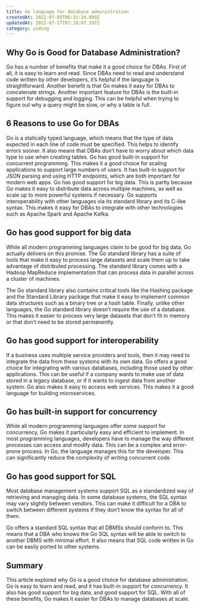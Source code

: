 ```yaml
---
title: Go language for database administration
createdAt: 2022-07-09T06:32:34.899Z
updatedAt: 2022-07-17T07:18:07.197Z
category: coding
---
```


## Why Go is Good for Database Administration?

Go has a number of benefits that make it a good choice for DBAs. First of all, it is easy to learn and read. Since DBAs need to read and understand code written by other developers, it’s helpful if the language is straightforward. Another benefit is that Go makes it easy for DBAs to concatenate strings. Another important feature for DBAs is the built-in support for debugging and logging. This can be helpful when trying to figure out why a query might be slow, or why a table is full.

## 6 Reasons to use Go for DBAs

Go is a statically typed language, which means that the type of data expected in each line of code must be specified. This helps to identify errors sooner. It also means that DBAs don’t have to worry about which data type to use when creating tables. Go has good built-in support for concurrent programming. This makes it a good choice for scaling applications to support large numbers of users.
It has built-in support for JSON parsing and using HTTP endpoints, which are both important for modern web apps. Go has good support for big data. This is partly because Go makes it easy to distribute data across multiple machines, as well as scale up to more powerful systems if necessary.
Go supports interoperability with other languages via its standard library and its C-like syntax. This makes it easy for DBAs to integrate with other technologies such as Apache Spark and Apache Kafka.

## Go has good support for big data

While all modern programming languages claim to be good for big data, Go actually delivers on this promise. The Go standard library has a suite of tools that make it easy to process large datasets and scale them up to take advantage of distributed processing. The standard library comes with a Hadoop MapReduce implementation that can process data in parallel across a cluster of machines.

The Go standard library also contains critical tools like the Hashing package and the Standard Library package that make it easy to implement common data structures such as a binary tree or a hash table. Finally, unlike other languages, the Go standard library doesn’t require the use of a database. This makes it easier to process very large datasets that don’t fit in memory or that don’t need to be stored permanently.

## Go has good support for interoperability

If a business uses multiple service providers and tools, then it may need to integrate the data from these systems with its own data. Go offers a good choice for integrating with various databases, including those used by other applications. This can be useful if a company wants to make use of data stored in a legacy database, or if it wants to ingest data from another system. Go also makes it easy to access web services. This makes it a good language for building microservices.

## Go has built-in support for concurrency

While all modern programming languages offer some support for concurrency, Go makes it particularly easy and efficient to implement. In most programming languages, developers have to manage the way different processes can access and modify data. This can be a complex and error-prone process. In Go, the language manages this for the developer. This can significantly reduce the complexity of writing concurrent code.

## Go has good support for SQL

Most database management systems support SQL as a standardized way of retrieving and managing data. In some database systems, the SQL syntax may vary slightly between vendors. This can make it difficult for a DBA to switch between different systems if they don’t know the syntax for all of them.

Go offers a standard SQL syntax that all DBMSs should conform to. This means that a DBA who knows the Go SQL syntax will be able to switch to another DBMS with minimal effort. It also means that SQL code written in Go can be easily ported to other systems.

## Summary

This article explored why Go is a good choice for database administration. Go is easy to learn and read, and it has built-in support for concurrency. It also has good support for big data, and good support for SQL. With all of these benefits, Go makes it easier for DBAs to manage databases at scale.
